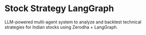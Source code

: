 # Stock Strategy LangGraph

LLM-powered multi-agent system to analyze and backtest technical strategies for Indian stocks using Zerodha + LangGraph.